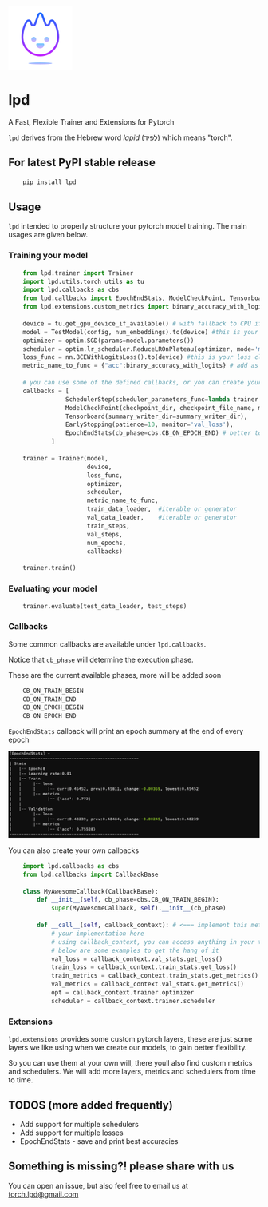 ![Logo](https://raw.githubusercontent.com/RoySadaka/lpd/master/images/logo.png)

# lpd

A Fast, Flexible Trainer and Extensions for Pytorch

``lpd`` derives from the Hebrew word *lapid* (לפיד) which means "torch".

## For latest PyPI stable release
```sh
    pip install lpd
```

## Usage

``lpd`` intended to properly structure your pytorch model training. The main usages are given below.

### Training your model

```python
    from lpd.trainer import Trainer
    import lpd.utils.torch_utils as tu
    import lpd.callbacks as cbs 
    from lpd.callbacks import EpochEndStats, ModelCheckPoint, Tensorboard, EarlyStopping
    from lpd.extensions.custom_metrics import binary_accuracy_with_logits

    device = tu.get_gpu_device_if_available() # with fallback to CPU if GPU not avilable
    model = TestModel(config, num_embeddings).to(device) #this is your model class, and its being sent to the relevant device
    optimizer = optim.SGD(params=model.parameters())
    scheduler = optim.lr_scheduler.ReduceLROnPlateau(optimizer, mode='min', patience=5, verbose=True)
    loss_func = nn.BCEWithLogitsLoss().to(device) #this is your loss class, already sent to the relevant device
    metric_name_to_func = {"acc":binary_accuracy_with_logits} # add as much metrics as you like

    # you can use some of the defined callbacks, or you can create your own
    callbacks = [
                SchedulerStep(scheduler_parameters_func=lambda trainer: trainer.val_stats.get_loss()), # notice lambda for scheduler that takes loss in step()
                ModelCheckPoint(checkpoint_dir, checkpoint_file_name, monitor='val_loss', save_best_only=True), 
                Tensorboard(summary_writer_dir=summary_writer_dir),
                EarlyStopping(patience=10, monitor='val_loss'),
                EpochEndStats(cb_phase=cbs.CB_ON_EPOCH_END) # better to put it last on the list (makes better sense in the log prints)
            ]

    trainer = Trainer(model, 
                      device, 
                      loss_func, 
                      optimizer,
                      scheduler,
                      metric_name_to_func, 
                      train_data_loader,  #iterable or generator
                      val_data_loader,    #iterable or generator
                      train_steps,
                      val_steps,
                      num_epochs,
                      callbacks)
    
    trainer.train()
```

### Evaluating your model
```python
    trainer.evaluate(test_data_loader, test_steps)
```


### Callbacks
Some common callbacks are available under ``lpd.callbacks``. 

Notice that ``cb_phase`` will determine the execution phase.

These are the current available phases, more will be added soon
```python
    CB_ON_TRAIN_BEGIN
    CB_ON_TRAIN_END  
    CB_ON_EPOCH_BEGIN
    CB_ON_EPOCH_END  
```

``EpochEndStats`` callback will print an epoch summary at the end of every epoch

![EpochSummary](https://raw.githubusercontent.com/RoySadaka/lpd/master/images/epoch_summary.png)

You can also create your own callbacks

```python
    import lpd.callbacks as cbs
    from lpd.callbacks import CallbackBase

    class MyAwesomeCallback(CallbackBase):
        def __init__(self, cb_phase=cbs.CB_ON_TRAIN_BEGIN):
            super(MyAwesomeCallback, self).__init__(cb_phase)

        def __call__(self, callback_context): # <=== implement this method!
            # your implementation here
            # using callback_context, you can access anything in your trainer
            # below are some examples to get the hang of it
            val_loss = callback_context.val_stats.get_loss()
            train_loss = callback_context.train_stats.get_loss()
            train_metrics = callback_context.train_stats.get_metrics()
            val_metrics = callback_context.val_stats.get_metrics()
            opt = callback_context.trainer.optimizer
            scheduler = callback_context.trainer.scheduler
```

### Extensions
``lpd.extensions`` provides some custom pytorch layers, these are just some layers we like using when we create our models, to gain better flexibility.

So you can use them at your own will, there youll also find custom metrics and schedulers.
We will add more layers, metrics and schedulers from time to time.


## TODOS (more added frequently)
* Add support for multiple schedulers 
* Add support for multiple losses
* EpochEndStats - save and print best accuracies

## Something is missing?! please share with us
You can open an issue, but also feel free to email us at torch.lpd@gmail.com
